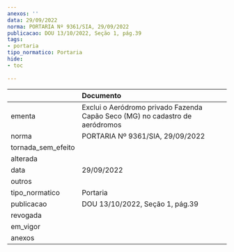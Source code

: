 ```yaml
---
anexos: ''
data: 29/09/2022
norma: PORTARIA Nº 9361/SIA, 29/09/2022
publicacao: DOU 13/10/2022, Seção 1, pág.39
tags:
- portaria
tipo_normatico: Portaria
hide: 
- toc 
 
---
```


|                    | Documento                                                                    |
|:-------------------|:-----------------------------------------------------------------------------|
| ementa             | Exclui o Aeródromo privado Fazenda Capão Seco (MG) no cadastro de aeródromos |
| norma              | PORTARIA Nº 9361/SIA, 29/09/2022                                             |
| tornada_sem_efeito |                                                                              |
| alterada           |                                                                              |
| data               | 29/09/2022                                                                   |
| outros             |                                                                              |
| tipo_normatico     | Portaria                                                                     |
| publicacao         | DOU 13/10/2022, Seção 1, pág.39                                              |
| revogada           |                                                                              |
| em_vigor           |                                                                              |
| anexos             |                                                                              |